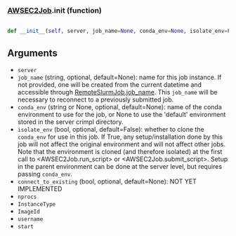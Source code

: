 ### [AWSEC2Job](AWSEC2Job.md).__init__ (function)


```py

def __init__(self, server, job_name=None, conda_env=None, isolate_env=False, connect_to_existing=None, nprocs=None, InstanceType=None, ImageId='ami-03d315ad33b9d49c4', username='ubuntu', start=False)

```



Arguments
-------------
* `server`
* `job_name` (string, optional, default=None): name for this job instance.
    If not provided, one will be created from the current datetime and
    accessible through [RemoteSlurmJob.job_name](RemoteSlurmJob.job_name.md).  This `job_name` will
    be necessary to reconnect to a previously submitted job.
* `conda_env` (string or None, optional, default=None): name of
    the conda environment to use for the job, or None to use the
    'default' environment stored in the server crimpl directory.
* `isolate_env` (bool, optional, default=False): whether to clone
    the `conda_env` for use in this job.  If True, any setup/installation
    done by this job will not affect the original environment and
    will not affect other jobs.  Note that the environment is cloned
    (and therefore isolated) at the first call to &lt;AWSEC2Job.run_script&gt;
    or &lt;AWSEC2Job.submit_script&gt;.  Setup in the parent environment can
    be done at the server level, but requires passing `conda_env`.
* `connect_to_existing` (bool, optional, default=None): NOT YET IMPLEMENTED
* `nprocs`
* `InstanceType`
* `ImageId`
* `username`
* `start`

